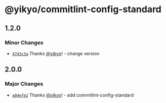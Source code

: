 # @yikyo/commitlint-config-standard

## 1.2.0

### Minor Changes

- [`4743c3a`](https://github.com/yikyo/packages/commit/4743c3a6953aaaf6582116f977f096f2becda145) Thanks [@yikyo](https://github.com/yikyo)! - change version

## 2.0.0

### Major Changes

- [`a04efe2`](https://github.com/yikyo/packages/commit/a04efe2d95badc1be8704be3395f9c4f2225a868) Thanks [@yikyo](https://github.com/yikyo)! - add commitlint-config-standard
